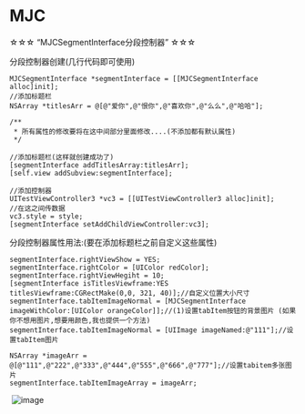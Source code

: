 # MJC
☆☆☆ “MJCSegmentInterface分段控制器” ☆☆☆

分段控制器创建(几行代码即可使用)

    MJCSegmentInterface *segmentInterface = [[MJCSegmentInterface alloc]init];
    //添加标题栏
    NSArray *titlesArr = @[@"爱你",@"恨你",@"喜欢你",@"么么",@"哈哈"]; 

    /**
     * 所有属性的修改要将在这中间部分里面修改....(不添加都有默认属性)
     */
    
    //添加标题栏(这样就创建成功了)
    [segmentInterface addTitlesArray:titlesArr];
    [self.view addSubview:segmentInterface];
    
    //添加控制器
    UITestViewController3 *vc3 = [[UITestViewController3 alloc]init];
    //在这之间传数据
    vc3.style = style;
    [segmentInterface setAddChildViewController:vc3];
    
分段控制器属性用法:(要在添加标题栏之前自定义这些属性)

    segmentInterface.rightViewShow = YES;
    segmentInterface.rightColor = [UIColor redColor];
    segmentInterface.rightViewHegiht = 10;
    [segmentInterface isTitlesViewframe:YES titlesViewframe:CGRectMake(0,0, 321, 40)];//自定义位置大小尺寸 
    segmentInterface.tabItemImageNormal = [MJCSegmentInterface imageWithColor:[UIColor orangeColor]];//(1)设置tabItem按钮的背景图片 (如果你不想用图片,想要用颜色,我也提供一个方法)
    segmentInterface.tabItemImageNormal = [UIImage imageNamed:@"111"];//设置tabItem图片
    
    NSArray *imageArr = @[@"111",@"222",@"333",@"444",@"555",@"666",@"777"];//设置tabitem多张图片
    segmentInterface.tabItemImageArray = imageArr;


  ![image](https://github.com/MJCIOS/MJCSegmentInterface//master/MJCSegmentInterface/MJCSegmentInterface/MJCSegmentInterface/woyuanyi.jpg)
